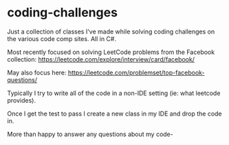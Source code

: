 # coding-challenges
Just a collection of classes I've made while solving coding challenges on the various code comp sites.
All in C#.

Most recently focused on solving LeetCode problems from the Facebook collection: https://leetcode.com/explore/interview/card/facebook/

May also focus here: https://leetcode.com/problemset/top-facebook-questions/

Typically I try to write all of the code in a non-IDE setting (ie: what leetcode provides). 

Once I get the test to pass I create a new class in my IDE and drop the code in.

More than happy to answer any questions about my code- 
